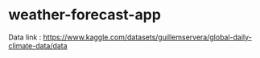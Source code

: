 # weather-forecast-app
Data link :  https://www.kaggle.com/datasets/guillemservera/global-daily-climate-data/data	
